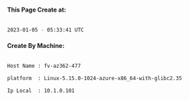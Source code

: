 
   
#### This Page Create at:

```bash

2023-01-05 - 05:33:41 UTC

```

#### Create By Machine:

```bash

Host Name : fv-az362-477

platform  : Linux-5.15.0-1024-azure-x86_64-with-glibc2.35

Ip Local  : 10.1.0.101

```

